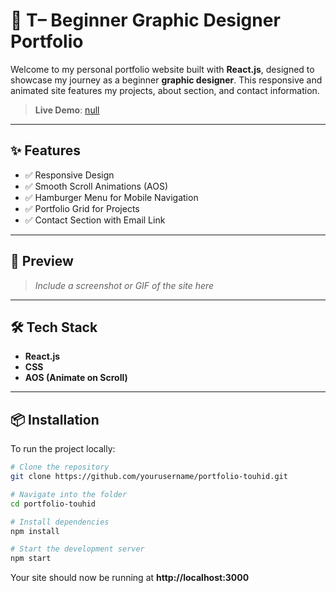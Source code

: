 # 🎨 T– Beginner Graphic Designer Portfolio

Welcome to my personal portfolio website built with **React.js**, designed to showcase my journey as a beginner **graphic designer**. This responsive and animated site features my projects, about section, and contact information.

> **Live Demo**: [null]()

---

## ✨ Features

- ✅ Responsive Design
- ✅ Smooth Scroll Animations (AOS)
- ✅ Hamburger Menu for Mobile Navigation
- ✅ Portfolio Grid for Projects
- ✅ Contact Section with Email Link

---

## 📸 Preview

> _Include a screenshot or GIF of the site here_

---

## 🛠️ Tech Stack

- **React.js**
- **CSS**
- **AOS (Animate on Scroll)**

---

## 📦 Installation

To run the project locally:

```bash
# Clone the repository
git clone https://github.com/yourusername/portfolio-touhid.git

# Navigate into the folder
cd portfolio-touhid

# Install dependencies
npm install

# Start the development server
npm start
```
Your site should now be running at **http://localhost:3000**

